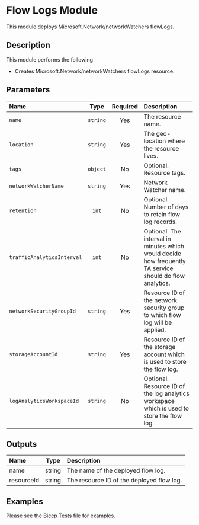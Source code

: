 # Flow Logs Module

This module deploys Microsoft.Network/networkWatchers flowLogs.

## Description

This module performs the following

- Creates Microsoft.Network/networkWatchers flowLogs resource.

## Parameters

| Name                       | Type     | Required | Description                                                                                              |
| :------------------------- | :------: | :------: | :------------------------------------------------------------------------------------------------------- |
| `name`                     | `string` | Yes      | The resource name.                                                                                       |
| `location`                 | `string` | Yes      | The geo-location where the resource lives.                                                               |
| `tags`                     | `object` | No       | Optional. Resource tags.                                                                                 |
| `networkWatcherName`       | `string` | Yes      | Network Watcher name.                                                                                    |
| `retention`                | `int`    | No       | Optional. Number of days to retain flow log records.                                                     |
| `trafficAnalyticsInterval` | `int`    | No       | Optional. The interval in minutes which would decide how frequently TA service should do flow analytics. |
| `networkSecurityGroupId`   | `string` | Yes      | Resource ID of the network security group to which flow log will be applied.                             |
| `storageAccountId`         | `string` | Yes      | Resource ID of the storage account which is used to store the flow log.                                  |
| `logAnalyticsWorkspaceId`  | `string` | No       | Optional. Resource ID of the log analytics workspace which is used to store the flow log.                |

## Outputs

| Name       | Type   | Description                               |
| :--------- | :----: | :---------------------------------------- |
| name       | string | The name of the deployed flow log.        |
| resourceId | string | The resource ID of the deployed flow log. |

## Examples

Please see the [Bicep Tests](test/main.test.bicep) file for examples.